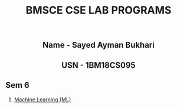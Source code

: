<div align = "center">
<h1> BMSCE CSE LAB PROGRAMS </h1>
<br>
<h2>Name - Sayed Ayman Bukhari</h2>
<h2>USN - 1BM18CS095</h2>
</div>

## Sem 6

1. [Machine Learning (ML)](https://github.com/Ayyyman/1BM18CS095-6TH-SEM/tree/main/ML-LAB-1BM18CS095)
